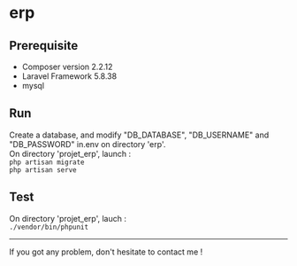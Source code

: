 # erp

## Prerequisite
* Composer version 2.2.12
* Laravel Framework 5.8.38  
* mysql

## Run  
Create a database, and modify "DB_DATABASE", "DB_USERNAME" and "DB_PASSWORD" in.env on directory 'erp'.  
On directory 'projet_erp', launch :  
`php artisan migrate`  
`php artisan serve`  

## Test
On directory 'projet_erp', lauch :  
`./vendor/bin/phpunit`

---------

If you got any problem, don't hesitate to contact me !
